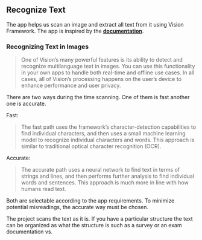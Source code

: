 ## Recognize Text

The app helps us scan an image and extract all text from it using Vision Framework. The app is inspired by the [**documentation**](https://developer.apple.com/documentation/vision/recognizing_text_in_images).

### Recognizing Text in Images
> One of Vision’s many powerful features is its ability to detect and recognize multilanguage text in images. You can use this functionality in your own apps to handle both real-time and offline use cases. In all cases, all of Vision’s processing happens on the user’s device to enhance performance and user privacy.

There are two ways during the time scanning. One of them is fast another one is accurate.

Fast:
  > The fast path uses the framework’s character-detection capabilities to find individual characters, and then uses a small machine learning model to recognize individual characters and words. This approach is similar to traditional optical character recognition (OCR).

Accurate: 
  > The accurate path uses a neural network to find text in terms of strings and lines, and then performs further analysis to find individual words and sentences. This approach is much more in line with how humans read text.

Both are selectable according to the app requirements. To minimize potential misreadings, the accurate way must be chosen.

The project scans the text as it is. If you have a particular structure the text can be organized as what the structure is such as a survey or an exam documentation vs.
